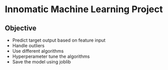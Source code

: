 # Innomatic Machine Learning Project

## Objective

* Predict target output based on feature input 
* Handle outliers
* Use different algorithms
* Hyperperameter tune the algorithms
* Save the model using joblib
